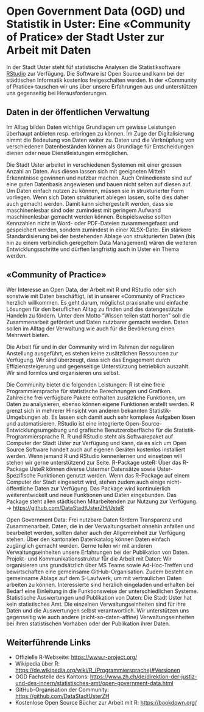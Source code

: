 # Open Government Data (OGD) und Statistik in Uster: Eine «Community of Pratice» der Stadt Uster zur Arbeit mit Daten
In der Stadt Uster steht füf statistische Analysen die Statistiksoftware [RStudio](https://de.wikipedia.org/wiki/RStudio) zur Verfügung. Die Software ist Open Source und kann bei der städtischen Informatik kostenlos freigeschalten werden. In der «Community of Pratice» tauschen wir uns über unsere Erfahrungen aus und unterstützen uns gegenseitig bei Herausforderungen.

## Daten in der öffentlichen Verwaltung
Im Alltag bilden Daten wichtige Grundlagen um gewisse Leistungen überhaupt anbieten resp. erbringen zu können. Im Zuge der Digitalisierung nimmt die Bedeutung von Daten weiter zu. Daten und die Verknüpfung von verschiedenen Datenbeständen können als Grundlage für Entscheidungen dienen oder neue Dienstleistungen ermöglichen.

Die Stadt Uster arbeitet in verschiedenen Systemen mit einer grossen Anzahl an Daten. Aus diesen lassen sich mit geeigneten Mitteln Erkenntnisse gewinnen und nutzbar machen. Auch Onlinedienste sind auf eine guten Datenbasis angewiesen und bauen nicht selten auf diesen auf.
Um Daten einfach nutzen zu können, müssen sie in strukturierter Form vorliegen. Wenn sich Daten strukturiert ablegen lassen, sollte dies daher auch gemacht werden. Damit kann sichergestellt werden, dass sie maschinenlesbar sind oder zumindest mit geringem Aufwand maschinenlesbar gemacht werden können. Beispielsweise sollten Kennzahlen nicht in Word- oder PDF-Dateien zusammengefasst und gespeichert werden, sondern zumindest in einer XLSX-Datei. 
Ein stärkere Standardisierung bei der bestehenden Ablage von strukturierten Daten (bis hin zu einem verbindlich geregeltem Data Management) wären die weiteren Entwicklungsschritte und dürften langfristig auch in Uster ein Thema werden.

## «Community of Practice»
Wer Interesse an Open Data, der Arbeit mit R und RStudio oder sich sonstwie mit Daten beschäftigt, ist in unserer «Community of Practice» herzlich willkommen. Es geht darum, möglichst praxisnahe und einfache Lösungen für den beruflichen Alltag zu finden und das datengestützte Handeln zu fördern.
Unter dem Motto “Wissen teilen statt horten” soll die Zusammenarbeit gefördert und Daten nutzbarer gemacht werden. Daten sollen im Alltag der Verwaltung wie auch für die Bevölkerung einen Mehrwert bieten.

Die Arbeit für und in der Community wird im Rahmen der regulären Anstellung ausgeführt, es stehen keine zusätzlichen Ressourcen zur Verfügung. Wir sind überzeugt, dass sich das Engagement durch Effizienzsteigerung und gegenseitige Unterstützung betrieblich auszahlt. Wir sind formlos und organisieren uns selbst.

Die Community bietet die folgenden Leistungen:
R ist eine freie Programmiersprache für statistische Berechnungen und Grafiken. Zahlreiche frei verfügbare Pakete enthalten zusätzliche Funktionen, um Daten zu analysieren, ebenso können eigene Funktionen erstellt werden. R grenzt sich in mehrerer Hinsicht von anderen bekannten Statistik-Umgebungen ab. Es lassen sich damit auch sehr komplexe Aufgaben lösen und automatisieren.
RStudio ist eine integrierte Open-Source-Entwicklungsumgebung und grafische Benutzeroberfläche für die Statistik-Programmiersprache R.
R und RStudio steht als Softwarepaket auf Computer der Stadt Uster zur Verfügung und kann, da es sich um Open Source Software handelt auch auf eigenen Geräten kostenlos installiert werden. Wenn jemand R und RStudio kennenlernen und einsetzen will stehen wir gerne unterstützend zur Seite.
R-Package usteR: Über das R-Package UsteR können diverse Ustermer Datensätze sowie Uster-Spezifische Funktionen genutzt werden. Wenn das R-Package auf einem Computer der Stadt eingesetzt wird, stehen zudem auch einige nicht-öffentliche Daten zur Verfügung. Das Package wird kontinuierlich weiterentwickelt und neue Funktionen und Daten eingebunden. Das Package steht allen städtischen Mitarbeitenden zur Nutzung zur Verfügung.
→ https://github.com/DataStadtUsterZH/UsteR

Open Government Data: Frei nutzbare Daten fördern Transparenz und Zusammenarbeit. Daten, die in der Verwaltungsarbeit ohnehin anfallen und bearbeitet werden, sollten daher auch der Allgemeinheit zur Verfügung stehen. Über den kantonalen Datenkatalog können Daten einfach zugänglich gemacht werden. Gerne teilen wir mit anderen Verwaltungseinheiten unsere Erfahrungen bei der Publikation von Daten.
Projekt- und Kommunikationsstruktur für die Arbeit mit Daten: Wir organisieren uns grundsätzlich über MS Teams sowie Ad-Hoc-Treffen und bewirtschaften eine gemeinsame GitHub-Organisation. Zudem besteht ein gemeinsame Ablage auf dem S-Laufwerk, um mit vertraulichen Daten arbeiten zu können. Interessierte sind herzlich eingeladen und erhalten bei Bedarf eine Einleitung in die Funktionsweise der unterschiedlichen Systeme.
Statistische Auswertungen und Publikation von Daten: Die Stadt Uster hat kein statistisches Amt. Die einzelnen Verwaltungseinheiten sind für ihre Daten und die Auswertungen selbst verantwortlich. Wir unterstützen uns gegenseitig wie auch andere (nicht-so-daten-affine) Verwaltungseinheiten bei ihren statistischen Vorhaben oder der Publikation ihrer Daten.

## Weiterführende Links
* Offizielle R-Webseite: https://www.r-project.org/ 
* Wikipedia über R: https://de.wikipedia.org/wiki/R_(Programmiersprache)#Versionen
* OGD Fachstelle des Kantons: https://www.zh.ch/de/direktion-der-justiz-und-des-innern/statistisches-amt/open-government-data.html
* GitHub-Organisation der Community: https://github.com/DataStadtUsterZH
* Kostenlose Open Source Bücher zur Arbeit mit R: https://bookdown.org/
